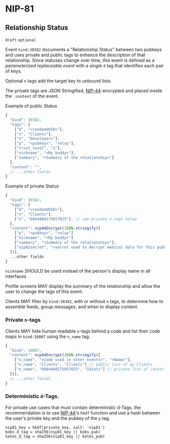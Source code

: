 NIP-81
======

Relationship Status
-------------------

`draft` `optional`

Event `kind:30382` documents a "Relationship Status" between two pubkeys and uses private and public tags to enhance the description of that relationship. Since statuses change over time, this event is defined as a _parameterized replaceable event_ with a single `d` tag that identifies each pair of keys. 

Optional `n` tags add the target key to unbound lists.

The private tags are JSON Stringified, [NIP-44](44.md)-encrypted and placed inside the `.content` of the event. 

Example of public Status

```js
{
  "kind": 30382,
  "tags": [
    ["d", "<randomUUID>"],
    ["n", "Clients"],
    ["n", "Developers"],
    ["p", "<pubkey>", "relay"],
    ["trust_level", "1"],
    ["nickname", "<My buddy>"],
    ["summary", "<Summary of the relationship>"]
  ],
  "content": "",
  // ...other fields
}
```

Example of private Status

```js
{
  "kind": 30382,
  "tags": [
    ["d", "<randomUUID>"],
    ["n", "Clients"],
    ["n", "6064460175057025"], // see private n-tags below
  ],
  "content": nip44Encrypt(JSON.stringify([
    ["p", "<pubkey>", "relay"]
    ["nickname", "<My buddy>"]
    ["summary", "<Summary of the relationship>"],
    ["nip82secret", "<secret used to decrypt medical data for this pubkey>"]
  ])),
  ...other fields
}
```

`nickname` SHOULD be used instead of the person's display name in all interfaces

Profile screens MAY display the summary of the relationship and allow the user to change the tags of this event.

Clients MAY filter by `kind:30382`, with or without `n` tags, to determine how to assemble feeds, group messages, and when to display content. 

### Private `n`-tags

Clients MAY hide human readable `n`-tags behind a code and list their code maps in `kind:10007` using the `n_name` tag. 

```js
{
  "kind": 10007,
  "content": nip44Encrypt(JSON.stringify([
    ["n_name", "<Code used in other events>", "<Name>"],
    ["n_name", "Clients", "Clients"] // public list of my Clients
    ["n_name", "6064460175057025", "Idiots"] // private list of idiots
  ])),
  // ...other fields
}
```

### Deterministic `d`-Tags. 

For private use cases that must contain deterministic d-Tags, the recommendation is to use [NIP-44](44.md)'s `hkdf` function and use a hash between the user's private key and the pubkey of the `p` tag.

```
nip81_key = hkdf(private_key, salt: 'nip81') 
bobs_d_tag = sha256(nip81_key || bobs_pub)
kates_d_tag = sha256(nip81_key || kates_pub)
```